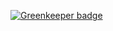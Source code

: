 
[![Greenkeeper badge](https://badges.greenkeeper.io/lucasconstantino/drupal-seeds-client.svg)](https://greenkeeper.io/)
